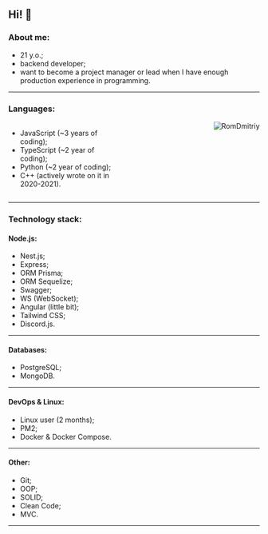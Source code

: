 Hi! 👋
---
### About me:
- 21 y.o.;
- backend developer;
- want to become a project manager or lead when I have enough production experience in programming.
---
### Languages:
<div style='display: flex; flex-direction: row; justify-content: space-between'>
<ul style='width: 40%'>
<li>JavaScript (~3 years of coding);</li>
<li>TypeScript (~2 year of coding);</li>
<li>Python (~2 year of coding);</li>
<li>C++ (actively wrote on it in 2020-2021).</li>
</ul>
<img src="https://github-readme-stats.vercel.app/api/top-langs?username=RomDmitriy&show_icons=true&locale=en&layout=compact&theme=dracula" alt="RomDmitriy" />
</div>

---
### Technology stack:
#### Node.js:
- Nest.js;
- Express;
- ORM Prisma;
- ORM Sequelize;
- Swagger;
- WS (WebSocket);
- Angular (little bit);
- Tailwind CSS;
- Discord.js.
---
#### Databases:
- PostgreSQL;
- MongoDB.
---
#### DevOps & Linux:
- Linux user (2 months);
- PM2;
- Docker & Docker Compose.
---
#### Other:
- Git;
- OOP;
- SOLID;
- Clean Code;
- MVC.
---

